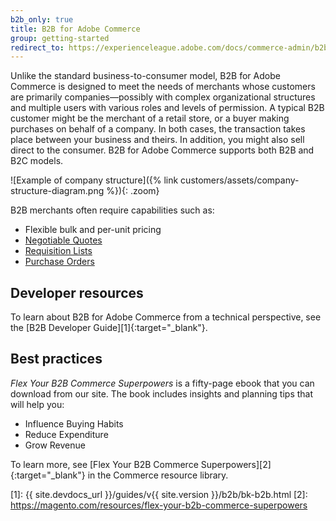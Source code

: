 ```yaml
---
b2b_only: true
title: B2B for Adobe Commerce
group: getting-started
redirect_to: https://experienceleague.adobe.com/docs/commerce-admin/b2b/introduction.html
---
```


Unlike the standard business-to-consumer model, B2B for Adobe Commerce is designed to meet the needs of merchants whose customers are primarily companies—possibly with complex organizational structures and multiple users with various roles and levels of permission. A typical B2B customer might be the merchant of a retail store, or a buyer making purchases on behalf of a company. In both cases, the transaction takes place between your business and theirs. In addition, you might also sell direct to the consumer. B2B for Adobe Commerce supports both B2B and B2C models.

![Example of company structure]({% link customers/assets/company-structure-diagram.png %}){: .zoom}

B2B merchants often require capabilities such as:

- Flexible bulk and per-unit pricing
- [Negotiable Quotes](https://docs.magento.com/user-guide/sales/quotes.html)
- [Requisition Lists](https://docs.magento.com/user-guide/configuration/customers/requisition-lists.html)
- [Purchase Orders](https://docs.magento.com/user-guide/configuration/general/b2b-features.html)

## Developer resources

To learn about B2B for Adobe Commerce from a technical perspective, see the [B2B Developer Guide][1]{:target="_blank"}.

## Best practices

_Flex Your B2B Commerce Superpowers_ is a fifty-page ebook that you can download from our site. The book includes insights and planning tips that will help you:

- Influence Buying Habits
- Reduce Expenditure
- Grow Revenue

To learn more, see [Flex Your B2B Commerce Superpowers][2]{:target="_blank"} in the Commerce resource library.

[1]: {{ site.devdocs_url }}/guides/v{{ site.version }}/b2b/bk-b2b.html
[2]: https://magento.com/resources/flex-your-b2b-commerce-superpowers
